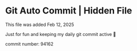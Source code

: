 # Git Auto Commit | Hidden File

This file was added Feb 12, 2025

Just for fun and keeping my daily git commit active 🤪

commit number: 94162
